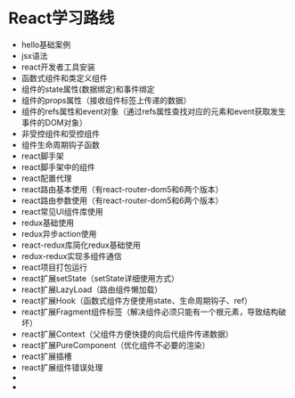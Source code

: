 # 


# React学习路线
- hello基础案例
- jsx语法
- react开发者工具安装
- 函数式组件和类定义组件
- 组件的state属性(数据绑定)和事件绑定
- 组件的props属性（接收组件标签上传递的数据）
- 组件的refs属性和event对象（通过refs属性查找对应的元素和event获取发生事件的DOM对象）
- 非受控组件和受控组件
- 组件生命周期钩子函数
- react脚手架
- react脚手架中的组件
- react配置代理
- react路由基本使用（有react-router-dom5和6两个版本）
- react路由参数使用（有react-router-dom5和6两个版本）
- react常见UI组件库使用
- redux基础使用
- redux异步action使用
- react-redux库简化redux基础使用
- redux-redux实现多组件通信
- react项目打包运行
- react扩展setState（setState详细使用方式）
- react扩展LazyLoad（路由组件懒加载）
- react扩展Hook（函数式组件方便使用state、生命周期钩子、ref）
- react扩展Fragment组件标签（解决组件必须只能有一个根元素，导致结构破坏）
- react扩展Context（父组件方便快捷的向后代组件传递数据）
- react扩展PureComponent（优化组件不必要的渲染）
- react扩展插槽
- react扩展组件错误处理
- 
- 








